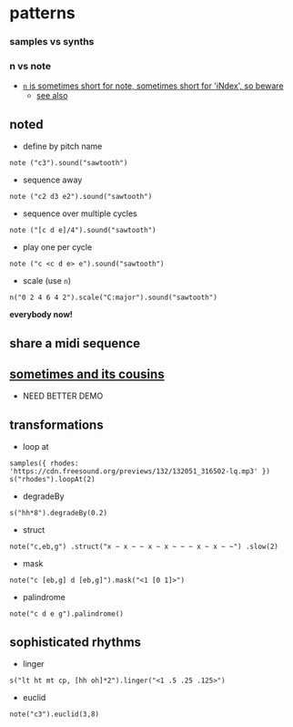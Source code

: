 # patterns

<!-- N SCALE SYNTH

NOTE PITCH NAME (WITH DEGREE)

ADD OCTAVE info to n scale stuff!!!  -->

### samples vs synths

### n vs note
- [`n` is sometimes short for note, sometimes short for 'iNdex', so beware](https://github.com/tidalcycles/strudel/discussions/395)
  - [see also](https://tidalcycles.org/docs/patternlib/tutorials/workshop#difference-between-functions-n-and-note)

## noted

- define by pitch name

`note ("c3").sound("sawtooth")`

- sequence away

`note ("c2 d3 e2").sound("sawtooth")`

- sequence over multiple cycles

`note ("[c d e]/4").sound("sawtooth")`

- play one per cycle

`note ("c <c d e> e").sound("sawtooth")`

- scale (use `n`)

`n("0 2 4 6 4 2").scale("C:major").sound("sawtooth")`

**everybody now!**

## share a midi sequence

## [sometimes and its cousins](https://tidalcycles.org/docs/reference/randomness/#the-sometimes-family)
- NEED BETTER DEMO

## transformations

- loop at

`samples({ rhodes: 'https://cdn.freesound.org/previews/132/132051_316502-lq.mp3' })
s("rhodes").loopAt(2)`

- degradeBy

`s("hh*8").degradeBy(0.2)`

- struct

`note("c,eb,g")
  .struct("x ~ x ~ ~ x ~ x ~ ~ ~ x ~ x ~ ~")
  .slow(2)`

- mask

`note("c [eb,g] d [eb,g]").mask("<1 [0 1]>")`

- palindrome

`note("c d e g").palindrome()`

## sophisticated rhythms

- linger

`s("lt ht mt cp, [hh oh]*2").linger("<1 .5 .25 .125>")`

- euclid

`note("c3").euclid(3,8)`
